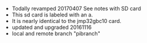 
 - Todally revamped 20170407 See notes with SD card
 - This sd card is labeled with an a.
 - It is nearly identical to the jmp32gbc10 card.
 - updated and upgraded 20161116
 - local and remote branch "pibranch"

